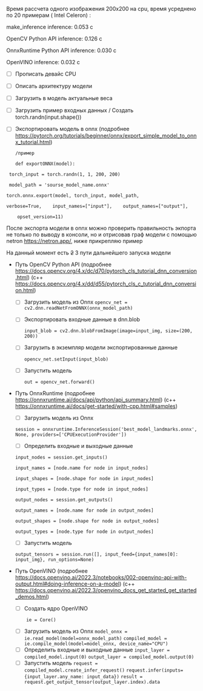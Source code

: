Время рассчета одного изображения 200х200 на cpu, время усреднено по 20 примерам ( Intel Celeron) :

make_inference inference:  0.053 c

OpenCV Python API inference:  0.126 c

OnnxRuntime Python API inference:  0.030 c

OpenVINO inference:  0.032 c



* [ ] Прописать девайс  CPU
* [ ] Описать архитектуру модели
* [ ] Загрузить в модель актуальные веса
* [ ] Загрузить пример входных данных / Создать torch.randn(input.shape())


* [ ] Экспортировать модель в onnx (подробнее <https://pytorch.org/tutorials/beginner/onnx/export_simple_model_to_onnx_tutorial.html>)

  `/пример`

  `def exportONNX(model):   `

` torch_input = torch.randn(1, 1, 200, 200)`

` model_path = 'sourse_model_name.onnx'`

`torch.onnx.export(model, torch_input, model_path,`

`verbose=True,    input_names=["input"],    output_names=["output"],`

`    opset_version=11)`

После экспорта модели  в onnx можно проверить правильность экпорта не только по выводу в консоли, но и отрисовав граф модели с помощью netron <https://netron.app/>, ниже прикрепляю пример



На данный момент есть ~~2~~ 3  пути дальнейшего запуска модели

* Путь OpenCV Python API (подробнее <https://docs.opencv.org/4.x/dc/d70/pytorch_cls_tutorial_dnn_conversion.html>) (c++ <https://docs.opencv.org/4.x/dd/d55/pytorch_cls_c_tutorial_dnn_conversion.html>)
  * [ ] Загрузить модель из Onnx
    `opencv_net = cv2.dnn.readNetFromONNX(onnx_model_path)`
  * [ ] Экспортировать входные данные в dnn.blob

    `input_blob = cv2.dnn.blobFromImage(image=input_img, size=(200, 200))`
  * [ ] Загрузить в экземпляр модели экспортированные данные

    `opencv_net.setInput(input_blob)`
  * [ ] Запустить модель

    `out = opencv_net.forward()`
* Путь OnnxRuntime (подробнее <https://onnxruntime.ai/docs/api/python/api_summary.html>) (c++ <https://onnxruntime.ai/docs/get-started/with-cpp.html#samples>)
  * [ ] Загрузить модель из Onnx

  `session = onnxruntime.InferenceSession('best_model_landmarks.onnx', None, providers=['CPUExecutionProvider'])`
  * [ ] Определить входные и выходные данные

  `input_nodes = session.get_inputs()`

  `input_names = [node.name for node in input_nodes]`

  `input_shapes = [node.shape for node in input_nodes]`

  `input_types = [node.type for node in input_nodes]`

  `output_nodes = session.get_outputs()`

  `output_names = [node.name for node in output_nodes]`

  `output_shapes = [node.shape for node in output_nodes]`

  `output_types = [node.type for node in output_nodes]`
  * [ ] Запустить модель

  `output_tensors = session.run([], input_feed={input_names[0]: input_img}, run_options=None)`
* Путь OpenVINO (подробнее <https://docs.openvino.ai/2022.3/notebooks/002-openvino-api-with-output.html#doing-inference-on-a-model>) (c++ <https://docs.openvino.ai/2022.3/openvino_docs_get_started_get_started_demos.html>)
  * [ ] Создать ядро  OpenVINO

  `    ie = Core()`
  * [ ] Загрузить модель из Onnx
    `model_onnx = ie.read_model(model=onnx_model_path)`
    `compiled_model = ie.compile_model(model=model_onnx, device_name="CPU")`
  * [ ] Определить входные и выходные данные
    `input_layer = compiled_model.input(0)`
    `output_layer = compiled_model.output(0)`
  * [ ] Запустить модель
    `request = compiled_model.create_infer_request()`
    `request.infer(inputs={input_layer.any_name: input_data})`
    `result = request.get_output_tensor(output_layer.index).data`
